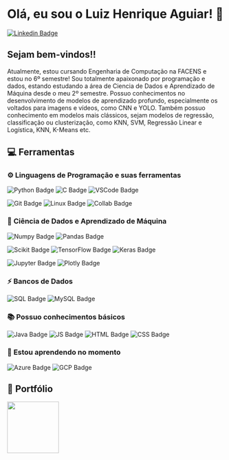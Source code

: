 # Olá, eu sou o Luiz Henrique Aguiar! 👋

[![Linkedin Badge](https://img.shields.io/badge/LinkedIn-0077B5?style=for-the-badge&logo=linkedin&logoColor=white&link=https://www.linkedin.com/in/luizh-aguiar/)](https://https://www.linkedin.com/in/luizh-aguiar/)

## Sejam bem-vindos!!

Atualmente, estou cursando Engenharia de Computação na FACENS e estou no 6º semestre! Sou totalmente apaixonado por programação e dados, estando estudando a área de Ciencia de Dados e Aprendizado de Máquina desde o meu 2º semestre. Possuo conhecimentos no desenvolvimento de modelos de aprendizado profundo, especialmente os voltados para imagens e vídeos, como CNN e YOLO. Também possuo conhecimento em modelos mais clássicos, sejam modelos de regressão, classificação ou clusterização, como KNN, SVM, Regressão Linear e Logística, KNN, K-Means etc.

## 💻 **Ferramentas**

### ⚙️ **Linguagens de Programação e suas ferramentas**
![Python Badge](https://img.shields.io/badge/Python-3776AB?style=for-the-badge&logo=python&logoColor=white)
![C Badge](https://img.shields.io/badge/C-00599C?style=for-the-badge&logo=c&logoColor=white)
![VSCode Badge](https://img.shields.io/badge/Visual_Studio_Code-0078D4?style=for-the-badge&logo=visual%20studio%20code&logoColor=white)

![Git Badge](https://img.shields.io/badge/GitHub-100000?style=for-the-badge&logo=github&logoColor=white)
![Linux Badge](https://img.shields.io/badge/Linux-FCC624?style=for-the-badge&logo=linux&logoColor=black)
![Collab Badge](https://img.shields.io/badge/Colab-F9AB00?style=for-the-badge&logo=googlecolab&color=525252)

### 🎲 **Ciência de Dados e Aprendizado de Máquina**

![Numpy Badge](https://img.shields.io/badge/Numpy-777BB4?style=for-the-badge&logo=numpy&logoColor=white)
![Pandas Badge](https://img.shields.io/badge/Pandas-2C2D72?style=for-the-badge&logo=pandas&logoColor=white)

![Scikit Badge](https://img.shields.io/badge/scikit_learn-F7931E?style=for-the-badge&logo=scikit-learn&logoColor=white)
![TensorFlow Badge](https://img.shields.io/badge/TensorFlow-FF6F00?style=for-the-badge&logo=TensorFlow&logoColor=white)
![Keras Badge](https://img.shields.io/badge/Keras-D00000?style=for-the-badge&logo=Keras&logoColor=white)

![Jupyter Badge](https://img.shields.io/badge/Jupyter-F37626.svg?&style=for-the-badge&logo=Jupyter&logoColor=white)
![Plotly Badge](https://img.shields.io/badge/Plotly-239120?style=for-the-badge&logo=plotly&logoColor=white)

### ⚡ **Bancos de Dados**

![SQL Badge](https://img.shields.io/badge/Microsoft%20SQL%20Server-CC2927?style=for-the-badge&logo=microsoft%20sql%20server&logoColor=white)
![MySQL Badge](https://img.shields.io/badge/MySQL-005C84?style=for-the-badge&logo=mysql&logoColor=white)

### 📚 **Possuo conhecimentos básicos**

![Java Badge](https://img.shields.io/badge/Java-ED8B00?style=for-the-badge&logo=java&logoColor=white)
![JS Badge](https://img.shields.io/badge/JavaScript-323330?style=for-the-badge&logo=javascript&logoColor=F7DF1E)
![HTML Badge](https://img.shields.io/badge/HTML5-E34F26?style=for-the-badge&logo=html5&logoColor=white)
![CSS Badge](https://img.shields.io/badge/CSS3-1572B6?style=for-the-badge&logo=css3&logoColor=white)

### 🌱 **Estou aprendendo no momento**
![Azure Badge](https://img.shields.io/badge/microsoft%20azure-0089D6?style=for-the-badge&logo=microsoft-azure&logoColor=white)
![GCP Badge](https://img.shields.io/badge/Google_Cloud-4285F4?style=for-the-badge&logo=google-cloud&logoColor=white)

## 🚀 **Portfólio**
<a href="https://github.com/LuizHAC/Data_Science-Portfolio">
  <img height="120em" src="https://github-readme-stats.vercel.app/api/pin/?username=LuizHAC&repo=Data_Science-Portfolio&theme=dark" />
</a>


